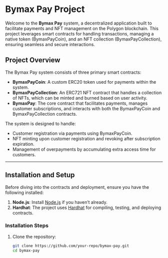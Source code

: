 # Bymax Pay Project

Welcome to the **Bymax Pay** system, a decentralized application built to facilitate payments and NFT management on the Polygon blockchain. This project leverages smart contracts for handling transactions, managing a native token (BymaxPayCoin), and an NFT collection (BymaxPayCollection), ensuring seamless and secure interactions.

## Project Overview

The Bymax Pay system consists of three primary smart contracts:
- **BymaxPayCoin**: A custom ERC20 token used for payments within the system.
- **BymaxPayCollection**: An ERC721 NFT contract that handles a collection of NFTs, which can be minted and burned based on user activity.
- **BymaxPay**: The core contract that facilitates payments, manages customer subscriptions, and interacts with both the BymaxPayCoin and BymaxPayCollection contracts.

The system is designed to handle:
- Customer registration via payments using BymaxPayCoin.
- NFT minting upon customer registration and revoking after subscription expiration.
- Management of overpayments by accumulating extra access time for customers.

---

## Installation and Setup

Before diving into the contracts and deployment, ensure you have the following installed:

1. **Node.js**: Install [Node.js](https://nodejs.org) if you haven’t already.
2. **Hardhat**: The project uses [Hardhat](https://hardhat.org/) for compiling, testing, and deploying contracts.

### Installation Steps

1. Clone the repository:
   ```bash
   git clone https://github.com/your-repo/bymax-pay.git
   cd bymax-pay

   
